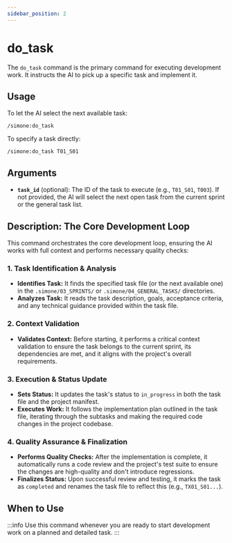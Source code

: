 ```yaml
---
sidebar_position: 2
---
```


# do_task

The `do_task` command is the primary command for executing development work. It instructs the AI to pick up a specific task and implement it.

## Usage

To let the AI select the next available task:
```
/simone:do_task
```

To specify a task directly:
```
/simone:do_task T01_S01
```

## Arguments

*   **`task_id`** (optional): The ID of the task to execute (e.g., `T01_S01`, `T003`). If not provided, the AI will select the next open task from the current sprint or the general task list.

## Description: The Core Development Loop

This command orchestrates the core development loop, ensuring the AI works with full context and performs necessary quality checks:

### 1. Task Identification & Analysis

*   **Identifies Task:** It finds the specified task file (or the next available one) in the `.simone/03_SPRINTS/` or `.simone/04_GENERAL_TASKS/` directories.
*   **Analyzes Task:** It reads the task description, goals, acceptance criteria, and any technical guidance provided within the task file.

### 2. Context Validation

*   **Validates Context:** Before starting, it performs a critical context validation to ensure the task belongs to the current sprint, its dependencies are met, and it aligns with the project's overall requirements.

### 3. Execution & Status Update

*   **Sets Status:** It updates the task's status to `in_progress` in both the task file and the project manifest.
*   **Executes Work:** It follows the implementation plan outlined in the task file, iterating through the subtasks and making the required code changes in the project codebase.

### 4. Quality Assurance & Finalization

*   **Performs Quality Checks:** After the implementation is complete, it automatically runs a code review and the project's test suite to ensure the changes are high-quality and don't introduce regressions.
*   **Finalizes Status:** Upon successful review and testing, it marks the task as `completed` and renames the task file to reflect this (e.g., `TX01_S01...`).

## When to Use

:::info
Use this command whenever you are ready to start development work on a planned and detailed task.
:::